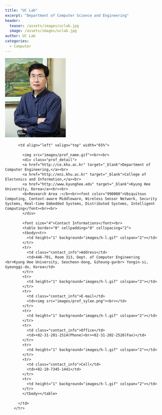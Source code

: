 ```yaml
---
title: "UC Lab"
excerpt: "Department of Computer Science and Engineering"
header:
  teaser: /assets/images/uclab.jpg
  image: /assets/images/uclab.jpg
author: UC Lab
categories:
  - Computer
---
```

<tr>
          <td valign="top">
            <img src="/assets/images/prof_sylee.jpg"><br>
          </td>

          <td align="left" valign="top" width="65%">

            <img src="images/prof_name.gif"><br><br>
            <div class="prof_detail">
            <a href="http://ce.khu.ac.kr" target="_blank">Department of Computer Engineering,</a><br>
            <a href="http://eni.khu.ac.kr" target="_blank">College of Electonics and Information,</a><br>
            <a href="http://www.kyunghee.edu" target="_blank">Kyung Hee University, Korea</a><br><br>
            <b>Research Area :</b><br><font color="990000">Ubiquitous Computing, Context-aware Middleware, Wireless Sensor Network, Security Systems, Real-time Embedded Systems, Distributed Systems, Intelligent Computing</font><br><br>
            </div>

            <font size="4">Contact Informations</font><br>
            <table border="0" cellpadding="0" cellspacing="2">
            <tbody><tr>
              <td height="1" background="images/h-l.gif" colspan="2"></td>
            </tr>
            <tr>
              <td class="contact_info">Address</td>
              <td>446-701, Room 313, Dept. of Computer Engineering <br>Kyung Hee University, Seocheon-dong, Giheung-gu<br> Yongin-si, Gyeonggi-do, Korea</td>
            </tr>
            <tr>
              <td height="1" background="images/h-l.gif" colspan="2"></td>
            </tr>
            <tr>
              <td class="contact_info">E-mail</td>
              <td><img src="images/prof_sylee.png"><br></td>
            </tr>
            <tr>
              <td height="1" background="images/h-l.gif" colspan="2"></td>
            </tr>
            <tr>
              <td class="contact_info">Office</td>
              <td>+82-31-201-2514(Phone)<br>+82-31-202-2520(Fax)</td>             
            </tr>
            <tr>
              <td height="1" background="images/h-l.gif" colspan="2"></td>
            </tr>
            <tr>
              <td class="contact_info">Cell</td>
              <td>+82-10-7345-1441</td>
            </tr>
            <tr>
              <td height="1" background="images/h-l.gif" colspan="2"></td>
            </tr>
            </tbody></table>

          </td>
        </tr>